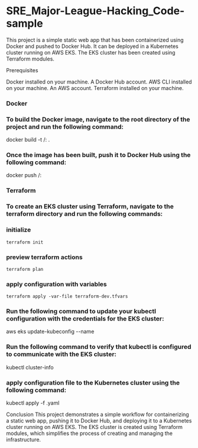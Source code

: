 # SRE_Major-League-Hacking_Code-sample

This project is a simple static web app that has been containerized using Docker and pushed to Docker Hub. It can be deployed in a Kubernetes cluster running on AWS EKS. The EKS cluster has been created using Terraform modules.

Prerequisites

Docker installed on your machine.
A Docker Hub account.
AWS CLI installed on your machine.
An AWS account.
Terraform installed on your machine.

### Docker
### To build the Docker image, navigate to the root directory of the project and run the following command:

docker build -t <docker-hub-username>/<image-name>:<tag> .

### Once the image has been built, push it to Docker Hub using the following command:

docker push <docker-hub-username>/<image-name>:<tag>

### Terraform
### To create an EKS cluster using Terraform, navigate to the terraform directory and run the following commands:
### initialize

    terraform init

### preview terraform actions

    terraform plan

### apply configuration with variables

    terraform apply -var-file terraform-dev.tfvars
### Run the following command to update your kubectl configuration with the credentials for the EKS cluster:

 aws eks update-kubeconfig --name <cluster-name>

### Run the following command to verify that kubectl is configured to communicate with the EKS cluster:

kubectl cluster-info

### apply configuration file to  the Kubernetes cluster using the following command:

kubectl apply -f <deployment-file-name>.yaml



Conclusion
This project demonstrates a simple workflow for containerizing a static web app, pushing it to Docker Hub, and deploying it to a Kubernetes cluster running on AWS EKS. The EKS cluster is created using Terraform modules, which simplifies the process of creating and managing the infrastructure.